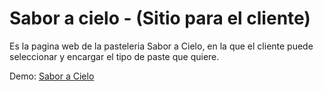 # Sabor a cielo - (Sitio para el cliente)

Es la pagina web de la pasteleria Sabor a Cielo, en la que el cliente puede seleccionar y encargar el tipo de paste que quiere.

Demo: [Sabor a Cielo](https://saboracielo.netlify.app/)

